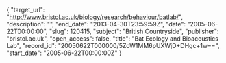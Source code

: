 {
  "target_url": "http://www.bristol.ac.uk/biology/research/behaviour/batlab/", 
  "description": "", 
  "end_date": "2013-04-30T23:59:59Z", 
  "date": "2005-06-22T00:00:00", 
  "slug": 120415, 
  "subject": "British Countryside", 
  "publisher": "bristol.ac.uk", 
  "open_access": false, 
  "title": "Bat Ecology and Bioacoustics Lab", 
  "record_id": "20050622T000000/5ZoW1MM6pUXWjD+DHgc+1w==", 
  "start_date": "2005-06-22T00:00:00Z"
}

